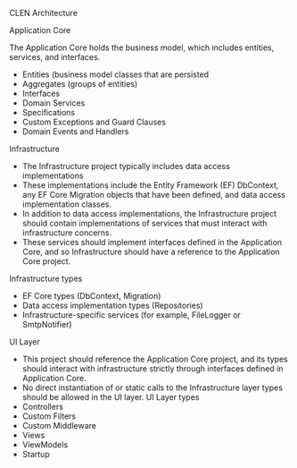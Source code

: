 CLEN Architecture

Application Core
  
  The Application Core holds the business model, which includes entities, services, and interfaces. 
- Entities (business model classes that are persisted
- Aggregates (groups of entities)
- Interfaces
- Domain Services
- Specifications
- Custom Exceptions and Guard Clauses
- Domain Events and Handlers


Infrastructure

- The Infrastructure project typically includes data access implementations
- These implementations include the Entity Framework (EF) DbContext, any EF Core Migration objects that have been defined, and data access implementation classes.
- In addition to data access implementations, the Infrastructure project should contain implementations of services that must interact with infrastructure concerns. 
- These services should implement interfaces defined in the Application Core, and so Infrastructure should have a reference to the Application Core project.

Infrastructure types
- EF Core types (DbContext, Migration)
- Data access implementation types (Repositories)
- Infrastructure-specific services (for example, FileLogger or SmtpNotifier)



UI Layer
-  This project should reference the Application Core project, and its types should interact with infrastructure strictly through interfaces defined in Application Core.
-  No direct instantiation of or static calls to the Infrastructure layer types should be allowed in the UI layer.
UI Layer types
- Controllers
- Custom Filters
- Custom Middleware
- Views
- ViewModels
- Startup
